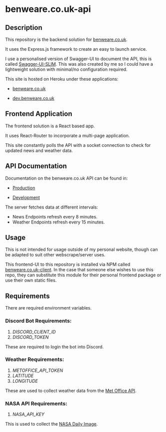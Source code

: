 # benweare.co.uk-api

## Description

This repository is the backend solution for [benweare.co.uk](https://benweare.co.uk).

It uses the Express.js framework to create an easy to launch service.

I use a personalised version of Swagger-UI to document the API, this is called [Swagger-UI-SLIM](https://www.npmjs.com/package/swagger-ui-slim). This was also created by me so I could have a lightweight solution with minimal/no configuration required.

This site is hosted on Heroku under these applications:

-   [benweare.co.uk](https://benweare.co.uk)

-   [dev.benweare.co.uk](https://dev.benweare.co.uk)

## Frontend Application

The frontend solution is a React based app.

It uses React-Router to incorporate a multi-page application.

This site constantly polls the API with a socket connection to check for updated news and weather data.

## API Documentation

Documentation on the benweare.co.uk API can be found in:

-   [Production](https://www.benweare.co.uk/api/docs/)

-   [Development](https://dev.benweare.co.uk/api/docs/)

The server fetches data at different intervals:

-   News Endpoints refresh every 8 minutes.
-   Weather Endpoints refresh every 15 minutes.

## Usage

This is not intended for usage outside of my personal website, though can be adapted to suit other webscrape/server uses.

This frontend-UI to this repository is installed via NPM called [benweare.co.uk-client](www.npmjs.com/package/benweare.co.uk-client). In the case that someone else wishes to use this repo, they can substitute this module for their personal frontend package or use their own static files.

## Requirements

There are required environment variables.

### Discord Bot Requirements:

1. _DISCORD_CLIENT_ID_
2. _DISCORD_TOKEN_

These are required to login the bot into Discord.

### Weather Requirements:

1. _METOFFICE_API_TOKEN_
2. _LATITUDE_
3. _LONGITUDE_

These are used to collect weather data from the [Met Office API](www.metoffice.gov.uk/services/data).

### NASA API Requirements:

1. _NASA_API_KEY_

This is used to collect the [NASA Daily Image](api.nasa.gov/).
